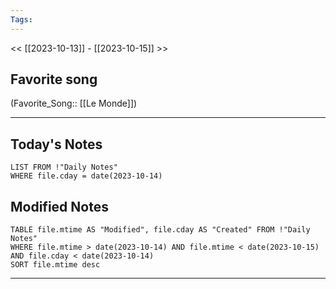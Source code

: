 ```yaml
---
Tags:
---
```

<< [[2023-10-13]] - [[2023-10-15]] >>
## Favorite song
(Favorite_Song:: [[Le Monde]])

___
## Today's Notes
```dataview
LIST FROM !"Daily Notes"
WHERE file.cday = date(2023-10-14)
```
## Modified Notes
```dataview
TABLE file.mtime AS "Modified", file.cday AS "Created" FROM !"Daily Notes" 
WHERE file.mtime > date(2023-10-14) AND file.mtime < date(2023-10-15) AND file.cday < date(2023-10-14)
SORT file.mtime desc
```
___
